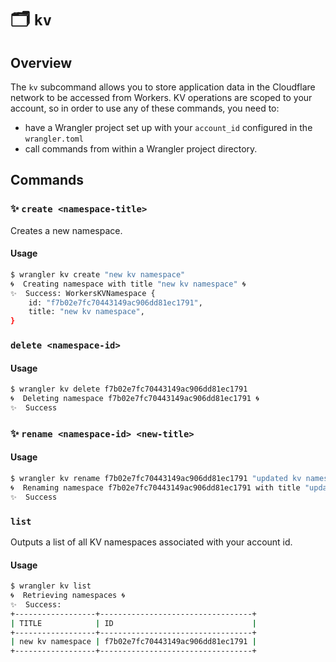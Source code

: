 # 🗂️ `kv`

## Overview

The `kv` subcommand allows you to store application data in the Cloudflare network to be accessed from Workers. KV operations are scoped to your account, so in order to use any of these commands, you need to:

* have a Wrangler project set up with your `account_id` configured in the `wrangler.toml`
* call commands from within a Wrangler project directory.

<!-- TODO: add gif of `wrangler generate` through `wrangler kv create` -->

## Commands

### ✨ `create <namespace-title>`

Creates a new namespace.

#### Usage

``` sh
$ wrangler kv create "new kv namespace"
🌀  Creating namespace with title "new kv namespace" 🌀 
✨  Success: WorkersKVNamespace {
    id: "f7b02e7fc70443149ac906dd81ec1791",
    title: "new kv namespace",
}
```

### `delete <namespace-id>`

#### Usage

``` sh
$ wrangler kv delete f7b02e7fc70443149ac906dd81ec1791
🌀  Deleting namespace f7b02e7fc70443149ac906dd81ec1791 🌀 
✨  Success
```

### ✨ `rename <namespace-id> <new-title>`

#### Usage

``` sh
$ wrangler kv rename f7b02e7fc70443149ac906dd81ec1791 "updated kv namespace"
🌀  Renaming namespace f7b02e7fc70443149ac906dd81ec1791 with title "updated kv namespace"
✨  Success
```

### `list`

Outputs a list of all KV namespaces associated with your account id.

#### Usage

``` sh
$ wrangler kv list
🌀  Retrieving namespaces 🌀 
✨  Success:
+------------------+----------------------------------+
| TITLE            | ID                               |
+------------------+----------------------------------+
| new kv namespace | f7b02e7fc70443149ac906dd81ec1791 |
+------------------+----------------------------------+
```
